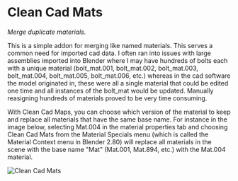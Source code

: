 # Clean Cad Mats
*Merge duplicate materials.*

This is a simple addon for merging like named materials. This serves a common need for imported cad data. I often ran into issues with large assemblies imported into Blender where I may have hundreds of bolts each with a unique material (bolt_mat.001, bolt_mat.002, bolt_mat.003, bolt_mat.004, bolt_mat.005, bolt_mat.006, etc.) whereas in the cad software the model originated in, these were all a single material that could be edited one time and all instances of the bolt_mat would be updated. Manually reasigning hundreds of materials proved to be very time consuming. 

With Clean Cad Maps, you can choose which version of the material to keep and replace all materials that have the same base name. For instance in the image below, selecting Mat.004 in the material properties tab and choosing Clean Cad Mats from the Material Specials menu (which is called the Material Context menu in Blender 2.80) will replace all materials in the scene with the base name "Mat" (Mat.001, Mat.894, etc.) with the Mat.004 material.


![Clean Cad Mats](https://i.ibb.co/SKMBbq4/Clean-Cad-Mats.png)
